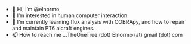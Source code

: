 - 👋 Hi, I’m @elnormo
- 👀 I’m interested in human computer interaction.
- 🌱 I’m currently learning flux analysis with COBRApy, and how to repair and maintain PT6 aicraft engines.
- 📫 How to reach me ...TheOneTrue (dot) Elnormo (at) gmail (dot) com

<!---
elnormo/elnormo is a ✨ special ✨ repository because its `README.md` (this file) appears on your GitHub profile.
You can click the Preview link to take a look at your changes.
--->
